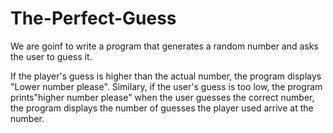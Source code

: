 # The-Perfect-Guess  
We are goinf to write a program that generates a random number and asks the user to 
guess it.

If the player's guess is higher than the actual number, the program displays "Lower
number please". Similary, if the user's guess is too low, the program prints"higher
number please" when the user guesses the correct number, the program displays the 
number of guesses the player used arrive at the number.
